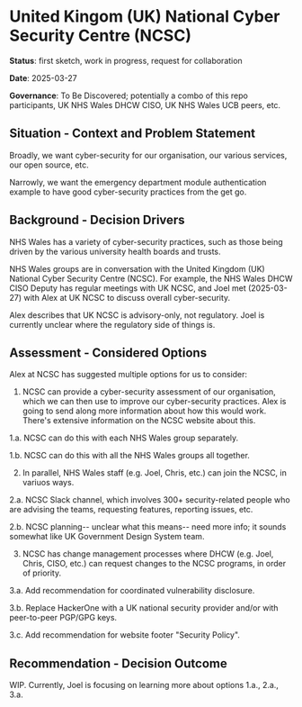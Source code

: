 # United Kingom (UK) National Cyber Security Centre (NCSC)

**Status**: first sketch, work in progress, request for collaboration

**Date**: 2025-03-27

**Governance**: To Be Discovered; potentially a combo of this repo participants, UK NHS Wales DHCW CISO, UK NHS Wales UCB peers, etc.

## Situation - Context and Problem Statement

Broadly, we want cyber-security for our organisation, our various services, our open source, etc.

Narrowly, we want the emergency department module authentication example to have good cyber-security practices from the get go.

## Background - Decision Drivers

NHS Wales has a variety of cyber-security practices, such as those being driven by the various university health boards and trusts.

NHS Wales groups are in conversation with the United Kingdom (UK) National Cyber Security Centre (NCSC). For example, the NHS Wales DHCW CISO Deputy has regular meetings with UK NCSC, and Joel met (2025-03-27) with Alex at UK NCSC to discuss overall cyber-security.

Alex describes that UK NCSC is advisory-only, not regulatory. Joel is currently unclear where the regulatory side of things is.

## Assessment - Considered Options

Alex at NCSC has suggested multiple options for us to consider:

1. NCSC can provide a cyber-security assessment of our organisation, which we can then use to improve our cyber-security practices. Alex is going to send along more information about how this would work. There's extensive information on the NCSC website about this.

1.a. NCSC can do this with each NHS Wales group separately.

1.b. NCSC can do this with all the NHS Wales groups all together.

2. In parallel, NHS Wales staff (e.g. Joel, Chris, etc.) can join the NCSC, in variuos ways.

2.a. NCSC Slack channel, which involves 300+ security-related people who are advising the teams, requesting features, reporting issues, etc.

2.b. NCSC planning-- unclear what this means-- need more info; it sounds somewhat like UK Government Design System team.

3. NCSC has change management processes where DHCW (e.g. Joel, Chris, CISO, etc.) can request changes to the NCSC programs, in order of priority.

3.a. Add recommendation for coordinated vulnerability disclosure.

3.b. Replace HackerOne with a UK national security provider and/or with peer-to-peer PGP/GPG keys.

3.c. Add recommendation for website footer "Security Policy".


## Recommendation - Decision Outcome

WIP. Currently, Joel is focusing on learning more about options 1.a., 2.a., 3.a.
